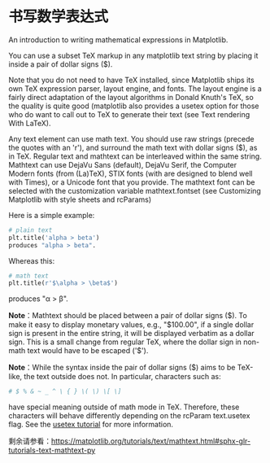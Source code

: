 # 书写数学表达式

An introduction to writing mathematical expressions in Matplotlib.

You can use a subset TeX markup in any matplotlib text string by placing it inside a pair of dollar signs ($).

Note that you do not need to have TeX installed, since Matplotlib ships its own TeX expression parser, layout engine, and fonts. The layout engine is a fairly direct adaptation of the layout algorithms in Donald Knuth's TeX, so the quality is quite good (matplotlib also provides a usetex option for those who do want to call out to TeX to generate their text (see Text rendering With LaTeX).

Any text element can use math text. You should use raw strings (precede the quotes with an 'r'), and surround the math text with dollar signs ($), as in TeX. Regular text and mathtext can be interleaved within the same string. Mathtext can use DejaVu Sans (default), DejaVu Serif, the Computer Modern fonts (from (La)TeX), STIX fonts (with are designed to blend well with Times), or a Unicode font that you provide. The mathtext font can be selected with the customization variable mathtext.fontset (see Customizing Matplotlib with style sheets and rcParams)

Here is a simple example:

```python
# plain text
plt.title('alpha > beta')
produces "alpha > beta".
```

Whereas this:

```python
# math text
plt.title(r'$\alpha > \beta$')
```

produces "α > β".

**Note**：Mathtext should be placed between a pair of dollar signs ($). To make it easy to display monetary values, e.g., "$100.00", if a single dollar sign is present in the entire string, it will be displayed verbatim as a dollar sign. This is a small change from regular TeX, where the dollar sign in non-math text would have to be escaped ('\$').

**Note**：While the syntax inside the pair of dollar signs ($) aims to be TeX-like, the text outside does not. In particular, characters such as:

```python
# $ % & ~ _ ^ \ { } \( \) \[ \]
```

have special meaning outside of math mode in TeX. Therefore, these characters will behave differently depending on the rcParam text.usetex flag. See the [usetex tutorial](https://matplotlib.org/tutorials/text/usetex.html) for more information.

剩余请参看：https://matplotlib.org/tutorials/text/mathtext.html#sphx-glr-tutorials-text-mathtext-py